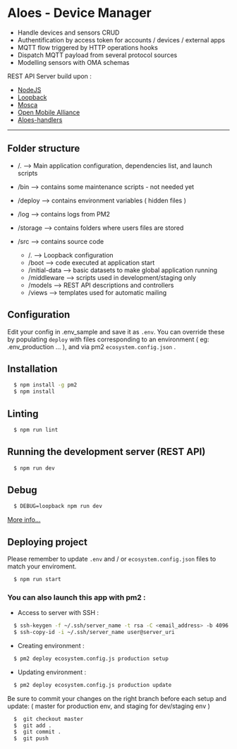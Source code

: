 # Aloes - Device Manager

- Handle devices and sensors CRUD
- Authentification by access token for accounts / devices / external apps
- MQTT flow triggered by HTTP operations hooks
- Dispatch MQTT payload from several protocol sources
- Modelling sensors with OMA schemas


REST API Server build upon :
- [NodeJS](https://nodejs.org/en/)
- [Loopback](https://loopback.io/doc/en/lb3/)
- [Mosca](https://mosca.io/)
- [Open Mobile Alliance](http://www.openmobilealliance.org/wp/OMNA/LwM2M/LwM2MRegistry.html)
- [Aloes-handlers](https://www.npmjs.com/package/aloes-handlers)

-----


## Folder structure

- /. --> Main application configuration, dependencies list, and launch scripts

- /bin --> contains some maintenance scripts - not needed yet

- /deploy --> contains environment variables ( hidden files )

- /log --> contains logs from PM2

- /storage --> contains folders where users files are stored

- /src --> contains source code
  - /. --> Loopback configuration
  - /boot --> code executed at application start
  - /initial-data --> basic datasets to make global application running
  - /middleware --> scripts used in development/staging only
  - /models --> REST API descriptions and controllers
  - /views --> templates used for automatic mailing


## Configuration

Edit your config in .env_sample and save it as `.env`.
You can override these by populating `deploy` with files corresponding to an environment ( eg: .env_production ... ), and via pm2 `ecosystem.config.json` .


## Installation

``` bash
  $ npm install -g pm2
  $ npm install
```


## Linting

```bash
  $ npm run lint
```


## Running the development server (REST API)

```bash
  $ npm run dev
```


## Debug

```bash
  $ DEBUG=loopback npm run dev
```

[More info...](https://loopback.io/doc/en/lb3/Setting-debug-strings.html)



## Deploying project

Please remember to update `.env` and / or `ecosystem.config.json` files to match your enviroment.

```bash
  $ npm run start
```


### You can also launch this app with pm2 :

- Access to server with SSH :

```bash
  $ ssh-keygen -f ~/.ssh/server_name -t rsa -C <email_address> -b 4096
  $ ssh-copy-id -i ~/.ssh/server_name user@server_uri
```

- Creating environment :

```bash
  $ pm2 deploy ecosystem.config.js production setup
```

- Updating environment :

```bash
  $ pm2 deploy ecosystem.config.js production update
```

Be sure to commit your changes on the right branch before each setup and update: ( master for production env, and staging for dev/staging env )

```bash
  $  git checkout master
  $  git add .
  $  git commit .
  $  git push
```
